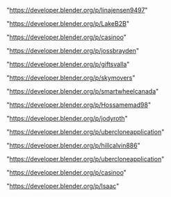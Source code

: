 "https://developer.blender.org/p/linajensen9497"

"https://developer.blender.org/p/LakeB2B"

"https://developer.blender.org/p/casinoo"

"https://developer.blender.org/p/jossbrayden"

"https://developer.blender.org/p/giftsvalla"

"https://developer.blender.org/p/skymovers"

"https://developer.blender.org/p/smartwheelcanada"

"https://developer.blender.org/p/Hossamemad98"

"https://developer.blender.org/p/jodyroth"

"https://developer.blender.org/p/ubercloneapplication"

"https://developer.blender.org/p/hillcalvin886"

 
"https://developer.blender.org/p/ubercloneapplication"


"https://developer.blender.org/p/casinoo"


"https://developer.blender.org/p/Isaac"


 
